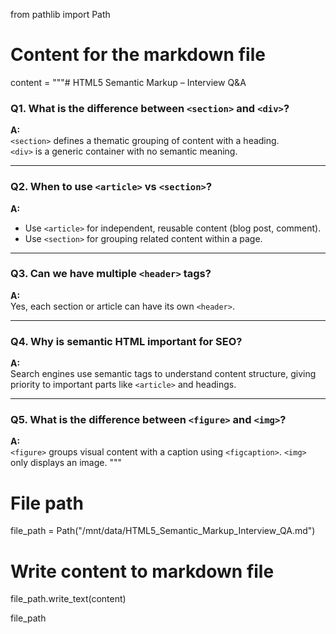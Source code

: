 from pathlib import Path

# Content for the markdown file
content = """# HTML5 Semantic Markup – Interview Q&A

### Q1. What is the difference between `<section>` and `<div>`?
**A:**  
`<section>` defines a thematic grouping of content with a heading.  
`<div>` is a generic container with no semantic meaning.

---

### Q2. When to use `<article>` vs `<section>`?
**A:**  
- Use `<article>` for independent, reusable content (blog post, comment).  
- Use `<section>` for grouping related content within a page.

---

### Q3. Can we have multiple `<header>` tags?
**A:**  
Yes, each section or article can have its own `<header>`.

---

### Q4. Why is semantic HTML important for SEO?
**A:**  
Search engines use semantic tags to understand content structure, giving priority to important parts like `<article>` and headings.

---

### Q5. What is the difference between `<figure>` and `<img>`?
**A:**  
`<figure>` groups visual content with a caption using `<figcaption>`. `<img>` only displays an image.
"""

# File path
file_path = Path("/mnt/data/HTML5_Semantic_Markup_Interview_QA.md")

# Write content to markdown file
file_path.write_text(content)

file_path
